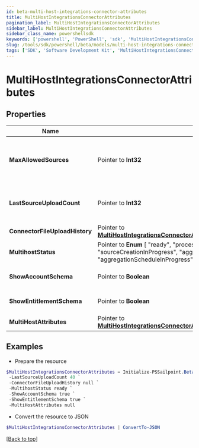 ```yaml
---
id: beta-multi-host-integrations-connector-attributes
title: MultiHostIntegrationsConnectorAttributes
pagination_label: MultiHostIntegrationsConnectorAttributes
sidebar_label: MultiHostIntegrationsConnectorAttributes
sidebar_class_name: powershellsdk
keywords: ['powershell', 'PowerShell', 'sdk', 'MultiHostIntegrationsConnectorAttributes'] 
slug: /tools/sdk/powershell/beta/models/multi-host-integrations-connector-attributes
tags: ['SDK', 'Software Development Kit', 'MultiHostIntegrationsConnectorAttributes']
---
```



# MultiHostIntegrationsConnectorAttributes

## Properties

Name | Type | Description | Notes
------------ | ------------- | ------------- | -------------
**MaxAllowedSources** |  Pointer to **Int32** | Maximum sources allowed count of a Multi-Host Integration | [optional] 
**LastSourceUploadCount** |  Pointer to **Int32** | Last upload sources count of a Multi-Host Integration | [optional] 
**ConnectorFileUploadHistory** |  Pointer to [**MultiHostIntegrationsConnectorAttributesConnectorFileUploadHistory**](multi-host-integrations-connector-attributes-connector-file-upload-history) |  | [optional] 
**MultihostStatus** |  Pointer to  **Enum** [  "ready",    "processing",    "fileUploadInProgress",    "sourceCreationInProgress",    "aggregationGroupingInProgress",    "aggregationScheduleInProgress",    "deleteInProgress",    "deleteFailed" ] | Multi-Host integration status. | [optional] 
**ShowAccountSchema** |  Pointer to **Boolean** | Show account schema | [optional] [default to $true]
**ShowEntitlementSchema** |  Pointer to **Boolean** | Show entitlement schema | [optional] [default to $true]
**MultiHostAttributes** |  Pointer to [**MultiHostIntegrationsConnectorAttributesMultiHostAttributes**](multi-host-integrations-connector-attributes-multi-host-attributes) |  | [optional] 

## Examples

- Prepare the resource
```powershell
$MultiHostIntegrationsConnectorAttributes = Initialize-PSSailpoint.BetaMultiHostIntegrationsConnectorAttributes  -MaxAllowedSources 250 `
 -LastSourceUploadCount 40 `
 -ConnectorFileUploadHistory null `
 -MultihostStatus ready `
 -ShowAccountSchema true `
 -ShowEntitlementSchema true `
 -MultiHostAttributes null
```

- Convert the resource to JSON
```powershell
$MultiHostIntegrationsConnectorAttributes | ConvertTo-JSON
```


[[Back to top]](#) 

